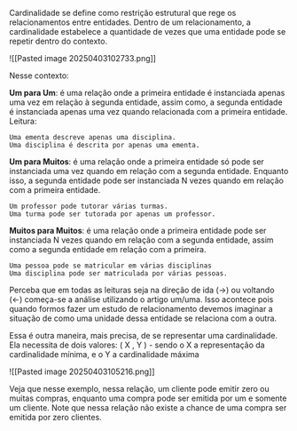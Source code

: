Cardinalidade se define como restrição estrutural que rege os relacionamentos entre entidades. Dentro de um relacionamento, a cardinalidade estabelece a quantidade de vezes que uma entidade pode se repetir dentro do contexto.

![[Pasted image 20250403102733.png]]

Nesse contexto:

**Um para Um**: é uma relação onde a primeira entidade é instanciada apenas uma vez em relação à segunda entidade, assim como, a segunda entidade é instanciada apenas uma vez quando relacionada com a primeira entidade. Leitura:

	Uma ementa descreve apenas uma disciplina.
	Uma disciplina é descrita por apenas uma ementa.

**Um para Muitos**: é uma relação onde a primeira entidade só pode ser instanciada uma vez quando em relação com a segunda entidade. Enquanto isso, a segunda entidade pode ser instanciada N vezes quando em relação com a primeira entidade.

	Um professor pode tutorar várias turmas.
	Uma turma pode ser tutorada por apenas um professor.

**Muitos para Muitos**: é uma relação onde a primeira entidade pode ser instanciada N vezes quando em relação com a segunda entidade, assim como a segunda entidade em relação com a primeira.

	Uma pessoa pode se matricular em várias disciplinas
	Uma disciplina pode ser matriculada por várias pessoas.


Perceba que em todas as leituras seja na direção  de ida (->) ou voltando (<-) começa-se a análise utilizando o artigo um/uma. Isso acontece pois quando formos fazer um estudo de relacionamento devemos imaginar a situação de como uma unidade dessa entidade se relaciona com a outra.

Essa é outra maneira, mais precisa, de se representar uma cardinalidade. Ela necessita de dois valores:
( X , Y ) - sendo o X a representação da cardinalidade mínima, e o Y a cardinalidade máxima

![[Pasted image 20250403105216.png]]

Veja que nesse exemplo, nessa relação, um cliente pode emitir zero ou muitas compras, enquanto uma compra pode ser emitida por um e somente um cliente. Note que nessa relação não existe a chance de uma compra ser emitida por zero clientes.
